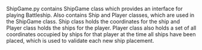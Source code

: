 ShipGame.py contains ShipGame class which provides an interface for playing Battleship. Also contains
Ship and Player classes, which are used in the ShipGame class. Ship class holds the coordinates for
the ship and Player class holds the ships for the player. Player class also holds a set of all coordinates
occupied by ships for that player at the time all ships have been placed, which is used to validate each
new ship placement.
